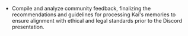 - Compile and analyze community feedback, finalizing the recommendations and guidelines for processing Kai's memories to ensure alignment with ethical and legal standards prior to the Discord presentation.